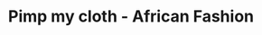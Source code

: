 ---
title: "Pimp my cloth - African Fashion"
url: /hamburg/pimp-my-cloth-african-fashion/
shop: Schneiderei
---